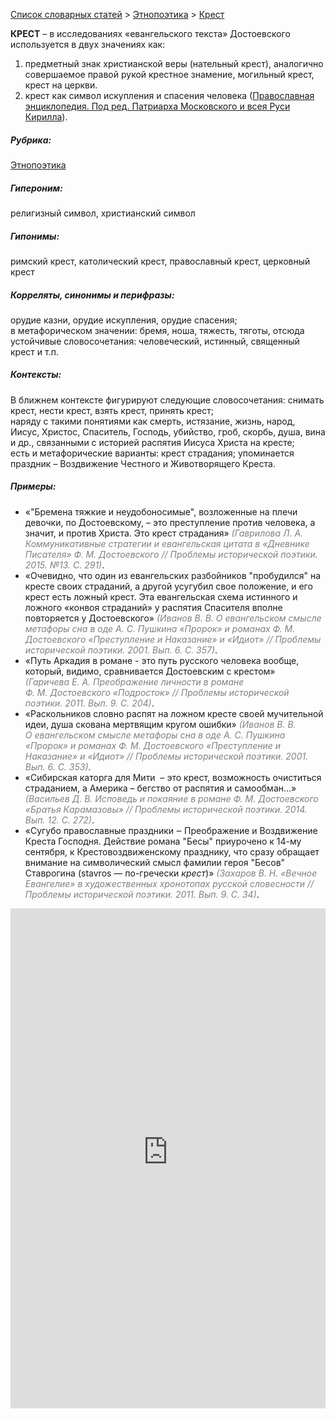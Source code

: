 <style>
st { color: Gray;
  font-style: italic;}
</style>

[Список словарных статей](https://thesaurus-dostoevsky.github.io/Thesaurus/) > [Этнопоэтика](ethnopoe.md) > [Крест](крест.md) 

**КРЕСТ** – в исследованиях «евангельского текста» Достоевского используется в двух значениях как: 
1) предметный знак христианской веры (нательный крест), аналогично совершаемое правой рукой   крестное знамение,  могильный крест, крест на церкви. 
2) крест как символ искупления и спасения человека ([Православная энциклопедия. Под ред. Патриарха Московского и всея Руси Кирилла](https://pravenc.ru)).

##### Рубрика:
[Этнопоэтика](ethnopoe.md)
##### Гипероним:
религизный символ, христианский символ
##### Гипонимы:
римский крест, католический крест, православный крест, церковный крест
##### Корреляты, синонимы и перифразы:
орудие казни, орудие искупления, орудие спасения;  
в метафорическом значении:  бремя, ноша, тяжесть, тяготы, отсюда устойчивые словосочетания: человеческий, истинный, священный крест и т.п.
##### Контексты:
В ближнем контексте фигурируют следующие словосочетания: снимать крест, нести крест, взять крест, принять крест;  
наряду  с такими понятиями как смерть, истязание, жизнь, народ, Иисус, Христос, Спаситель, Господь, убийство, гроб, скорбь, душа, вина и др., связанными  с историей распятия Иисуса Христа на кресте;  
есть и  метафорические варианты:  крест страдания; упоминается праздник – Воздвижение Честного и Животворящего Креста.
##### Примеры:
* «"Бремена тяжкие и неудобоносимые", возложенные на плечи девочки, 
по Достоевскому, – это преступление против человека, а значит, и против Христа. Это крест страдания» <st>(Гаврилова Л. А. Коммуникативные стратегии и евангельская цитата в «Дневнике Писателя» Ф. М. Достоевского // Проблемы исторической поэтики. 2015. №13. С. 291)</st>.
* «Очевидно, что один из евангельских разбойников "пробудился" на 
кресте своих страданий, а другой усугубил свое положение, и его крест есть ложный крест. Эта евангельская схема истинного и ложного «конвоя страданий» у распятия Спасителя вполне повторяется у Достоевского» <st>(Иванов В. В. О евангельском смысле метафоры сна в оде А. С. Пушкина «Пророк» и романах Ф. М. Достоевского «Преступление и Наказание» и «Идиот» // Проблемы исторической поэтики. 2001. Вып. 6. С. 357)</st>.
* «Путь Аркадия в романе - это путь русского человека вообще, который, 
видимо, сравнивается Достоевским с крестом» <st>(Гаричева Е. А. Преображение личности в романе Ф. М. Достоевского «Подросток» // Проблемы исторической поэтики. 2011. Вып. 9. С. 204)</st>.
* «Раскольников словно распят на ложном кресте своей мучительной 
идеи, душа скована мертвящим кругом ошибки» <st>(Иванов В. В. О евангельском смысле метафоры сна в оде А. С. Пушкина «Пророк» и романах Ф. М. Достоевского «Преступление и Наказание» и «Идиот» // Проблемы исторической поэтики. 2001. Вып. 6. С. 353)</st>.
* «Сибирская каторга для Мити  – это крест, возможность очиститься
страданием, а Америка – бегство от распятия и самообман…» <st>(Васильев Д. В. Исповедь и покаяние в романе Ф. М. Достоевского «Братья Карамазовы» // Проблемы исторической поэтики. 2014. Вып. 12. С. 272)</st>.
* «Сугубо православные праздники ‒ Преображение и Воздвижение 
Креста Господня. Действие романа "Бесы" приурочено к 14-му сентября, к Крестовоздвиженскому празднику, что сразу обращает внимание на символический смысл фамилии героя "Бесов" Ставрогина (stavros — по-гречески *крест*)» <st>(Захаров В. Н. «Вечное Евангелие» в художественных хронотопах русской словесности // Проблемы исторической поэтики. 2011. Вып. 9. С. 34)</st>.  

<iframe src="https://thesaurus-dostoevsky.github.io/nk/крест.html" style="border:0px;width:100%;height:800px" allowfullscreen="true" webkitallowfullscreen="true" mozallowfullscreen="true">
